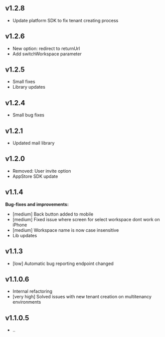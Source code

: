 ## v1.2.8
- Update platform SDK to fix tenant creating process

## v1.2.6
- New option: redirect to returnUrl
- Add switchWorkspace parameter

## v1.2.5
- Small fixes
- Library updates

## v1.2.4
- Small bug fixes

## v1.2.1
- Updated mail library

## v1.2.0
- Removed: User invite option 
- AppStore SDK update

## v1.1.4

**Bug-fixes and improvements:**

- [medium] Back button added to mobile
- [medium] Fixed issue where screen for select workspace dont work on iPhone 
- [medium] Workspace name is now case insensitive
- Lib updates

## v1.1.3

- [low] Automatic bug reporting endpoint changed

## v1.1.0.6

- Internal refactoring
- [very high] Solved issues with new tenant creation on multitenancy environments 

## v1.1.0.5

- ..
